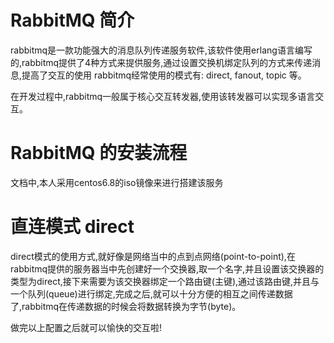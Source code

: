 # RabbitMQ 简介

rabbitmq是一款功能强大的消息队列传递服务软件,该软件使用erlang语言编写的,rabbitmq提供了4种方式来提供服务,通过设置交换机绑定队列的方式来传递消息,提高了交互的使用
rabbitmq经常使用的模式有: direct, fanout, topic 等。

在开发过程中,rabbitmq一般属于核心交互转发器,使用该转发器可以实现多语言交互。

# RabbitMQ 的安装流程

文档中,本人采用centos6.8的iso镜像来进行搭建该服务





# 直连模式 direct

direct模式的使用方式,就好像是网络当中的点到点网络(point-to-point),在rabbitmq提供的服务器当中先创建好一个交换器,取一个名字,并且设置该交换器的类型为direct,接下来需要为该交换器绑定一个路由键(主键),通过该路由键,并且与一个队列(queue)进行绑定,完成之后,就可以十分方便的相互之间传递数据了,rabbitmq在传递数据的时候会将数据转换为字节(byte)。

做完以上配置之后就可以愉快的交互啦!


